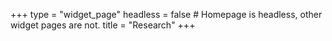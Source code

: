 +++
type = "widget_page"
headless = false  # Homepage is headless, other widget pages are not.
title = "Research"
+++